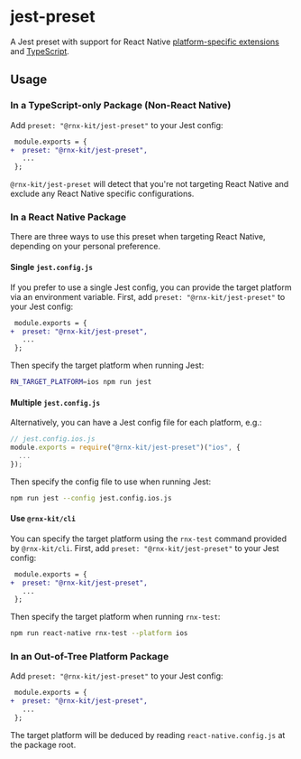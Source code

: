 # jest-preset

A Jest preset with support for React Native
[platform-specific extensions](https://reactnative.dev/docs/platform-specific-code#platform-specific-extensions)
and [TypeScript](https://www.typescriptlang.org/).

## Usage

### In a TypeScript-only Package (Non-React Native)

Add `preset: "@rnx-kit/jest-preset"` to your Jest config:

```diff
 module.exports = {
+  preset: "@rnx-kit/jest-preset",
   ...
 };
```

`@rnx-kit/jest-preset` will detect that you're not targeting React Native and
exclude any React Native specific configurations.

### In a React Native Package

There are three ways to use this preset when targeting React Native, depending
on your personal preference.

#### Single `jest.config.js`

If you prefer to use a single Jest config, you can provide the target platform
via an environment variable. First, add `preset: "@rnx-kit/jest-preset"` to your
Jest config:

```diff
 module.exports = {
+  preset: "@rnx-kit/jest-preset",
   ...
 };
```

Then specify the target platform when running Jest:

```sh
RN_TARGET_PLATFORM=ios npm run jest
```

#### Multiple `jest.config.js`

Alternatively, you can have a Jest config file for each platform, e.g.:

```js
// jest.config.ios.js
module.exports = require("@rnx-kit/jest-preset")("ios", {
  ...
});
```

Then specify the config file to use when running Jest:

```sh
npm run jest --config jest.config.ios.js
```

#### Use `@rnx-kit/cli`

You can specify the target platform using the `rnx-test` command provided by
`@rnx-kit/cli`. First, add `preset: "@rnx-kit/jest-preset"` to your Jest config:

```diff
 module.exports = {
+  preset: "@rnx-kit/jest-preset",
   ...
 };
```

Then specify the target platform when running `rnx-test`:

```sh
npm run react-native rnx-test --platform ios
```

### In an Out-of-Tree Platform Package

Add `preset: "@rnx-kit/jest-preset"` to your Jest config:

```diff
 module.exports = {
+  preset: "@rnx-kit/jest-preset",
   ...
 };
```

The target platform will be deduced by reading `react-native.config.js` at the
package root.
